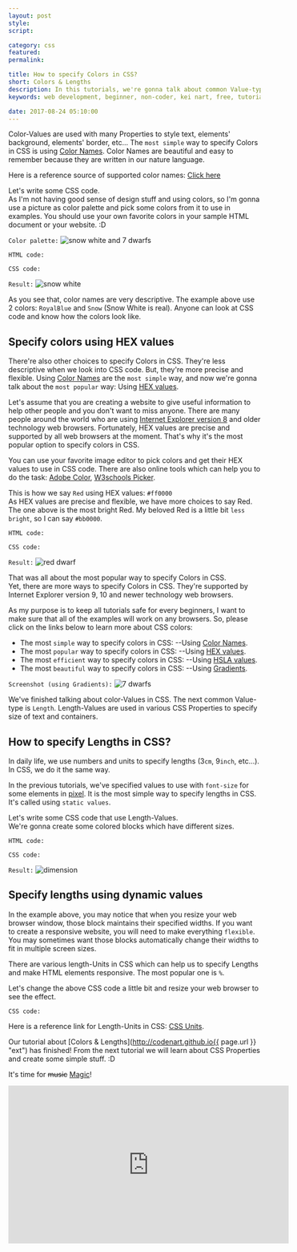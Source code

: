 ```yaml
---
layout: post
style:
script:

category: css
featured:
permalink:

title: How to specify Colors in CSS?
short: Colors & Lengths
description: In this tutorials, we're gonna talk about common Value-types in CSS. <br>Everyone of us loves colors in our own perspective. <br>So, let's start with CSS Colors. <i class="fa fa-heart"></i>
keywords: web development, beginner, non-coder, kei nart, free, tutorial, coding, programming, code nart, html, css, colors, units

date: 2017-08-24 05:10:00
---
```


<span id="simple"></span>
Color-Values are used with many Properties to style text, elements' background,
elements' border, etc... The `most simple` way to specify Colors in CSS is using
[Color Names](https://www.w3schools.com/colors/colors_groups.asp "ext"). Color
Names are beautiful and easy to remember because they are written in our nature
language.

Here is a reference source of supported color names:
[Click here](https://www.w3schools.com/colors/colors_groups.asp "ext")

Let's write some CSS code.  
As I'm not having good sense of design stuff and using colors, so I'm gonna use
a picture as color palette and pick some colors from it to use in examples. You
should use your own favorite colors in your sample HTML document or your website. :D

`Color palette:`
![snow white and 7 dwarfs](/images/css-3/palette.jpg)

`HTML code:`
<script src="https://gist.github.com/codenart/4947882eb4a902a8683ff76aa9553c33.js"></script>

`CSS code:`
<script src="https://gist.github.com/codenart/5e13d148bff2458e6048f8f70c58ccdb.js"></script>

`Result:`
![snow white](/images/css-3/snowwhite.jpg)

As you see that, color names are very descriptive. The example above use 2
colors: `RoyalBlue` and `Snow` (Snow White is real). Anyone can look at CSS code
and know how the colors look like.

## Specify colors using HEX values

There're also other choices to specify Colors in CSS. They're less descriptive
when we look into CSS code. But, they're more precise and flexible. Using
[Color Names](#simple "int") are the `most simple` way, and now we're gonna talk
about the `most popular` way: Using
[HEX values](https://www.w3schools.com/colors/colors_hexadecimal.asp "ext").

Let's assume that you are creating a website to give useful information to help
other people and you don't want to miss anyone. There are many people around the
world who are using
[Internet Explorer version 8](https://en.wikipedia.org/wiki/Internet_Explorer "ext")
and older technology web browsers. Fortunately, HEX values are precise and
supported by all web browsers at the moment. That's why it's the most popular
option to specify colors in CSS.

You can use your favorite image editor to pick colors and get their HEX values
to use in CSS code.
There are also online tools which can help you to do the task:
[Adobe Color](https://color.adobe.com/ "ext"),
[W3schools Picker](https://www.w3schools.com/colors/colors_picker.asp "ext").

This is how we say `Red` using HEX values: `#ff0000`  
As HEX values are precise and flexible, we have more choices to say Red. The one
above is the most bright Red. My beloved Red is a little bit `less bright`, so I
can say `#bb0000`.

`HTML code:`
<script src="https://gist.github.com/codenart/29964874e246275be3ddf9b7a2d1c747.js"></script>

`CSS code:`
<script src="https://gist.github.com/codenart/23e0508d1a1066f7521daea6a794aad2.js"></script>

`Result:`
![red dwarf](/images/css-3/reddwarf.jpg)

That was all about the most popular way to specify Colors in CSS.  
Yet, there are more ways to specify Colors in CSS. They're supported by Internet
Explorer version 9, 10 and newer technology web browsers.

As my purpose is to keep all tutorials safe for every beginners, I want to make
sure that all of the examples will work on any browsers. So, please click on the
links below to learn more about CSS colors:

- The most `simple` way to specify colors in CSS: --Using
[Color Names](https://www.w3schools.com/colors/colors_groups.asp "ext").
- The most `popular` way to specify colors in CSS: --Using
[HEX values](https://www.w3schools.com/colors/colors_hexadecimal.asp "ext").
- The most `efficient` way to specify colors in CSS: --Using
[HSLA values](https://www.w3schools.com/colors/colors_hsl.asp "ext").
- The most `beautiful` way to specify colors in CSS: --Using
[Gradients](https://www.w3schools.com/colors/colors_gradient.asp "ext").

`Screenshot (using Gradients):`
![7 dwarfs](/images/css-3/sevendwarfs.jpg)

We've finished talking about color-Values in CSS. The next common Value-type is
`Length`. Length-Values are used in various CSS Properties to specify size of
text and containers.

## How to specify Lengths in CSS?

In daily life, we use numbers and units to specify lengths (3`cm`, 9`inch`,
etc...).  
In CSS, we do it the same way.

In the previous tutorials, we've specified values to use with `font-size` for
some elements in [pixel](https://en.wikipedia.org/wiki/Pixel "ext"). It is the
most simple way to specify lengths in CSS. It's called using `static values`.

Let's write some CSS code that use Length-Values.  
We're gonna create some colored blocks which have different sizes.

`HTML code:`
<script src="https://gist.github.com/codenart/4ffbb4bc310d672bd422af91f341836f.js"></script>

`CSS code:`
<script src="https://gist.github.com/codenart/ee1a1f60dc27242eeb297039b8c7abee.js"></script>

`Result:`
![dimension](/images/css-3/dimension.jpg)

## Specify lengths using dynamic values

In the example above, you may notice that when you resize your web browser
window, those block maintains their specified widths. If you want to create a
responsive website, you will need to make everything `flexible`. You may
sometimes want those blocks automatically change their widths to fit in multiple
screen sizes.

There are various length-Units in CSS which can help us to specify Lengths and
make HTML elements responsive. The most popular one is `%`.

Let's change the above CSS code a little bit and resize your web browser to see
the effect.

`CSS code:`
<script src="https://gist.github.com/codenart/ec72e9b9586dfdbd05c8b12da592141f.js"></script>

Here is a reference link for Length-Units in CSS:
[CSS Units](https://www.w3schools.com/cssref/css_units.asp "ext").

Our tutorial about
[Colors & Lengths](http://codenart.github.io{{ page.url }} "ext")
has finished! From the next tutorial we will learn about CSS Properties and
create some simple stuff. :D

It's time for ~~music~~ [Magic](https://www.youtube.com/watch?v=PZ595N9NZVg "ext")!

<div class="embed">
   <iframe width="560" height="315"
           src="https://www.youtube.com/embed/PZ595N9NZVg"
           frameborder="0" allowfullscreen>
   </iframe>
</div>
